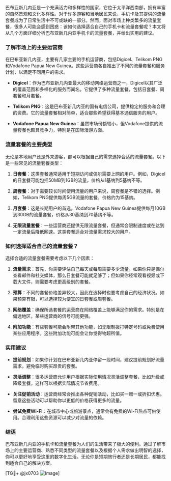 巴布亚新几内亚是一个充满活力和多样性的国家，它位于太平洋西南部，拥有丰富的自然景观和文化多样性。对于许多游客和当地居民来说，手机卡及其提供的流量套餐成为了日常生活中不可或缺的一部分。然而，面对市场上种类繁多的流量套餐，很多人可能会感到困惑：该如何选择适合自己的手机卡和流量套餐呢？本文将从几个方面详细分析巴布亚新几内亚手机卡的流量套餐，并给出实用的建议。

### 了解市场上的主要运营商

在巴布亚新几内亚，主要有几家主要的手机运营商，包括Digicel、Telikom PNG和Vodafone Papua New Guinea。这些运营商各自推出了不同的流量套餐和服务计划，以满足不同用户的需求。

- **Digicel**：作为巴布亚新几内亚最大的移动网络运营商之一，Digicel以其广泛的覆盖范围和多样化的服务而闻名。它提供了多种流量套餐，包括日套餐、周套餐和月套餐。
  
- **Telikom PNG**：这是巴布亚新几内亚的国有电信公司，提供稳定的服务和合理的资费。它的流量套餐相对简单，适合那些希望获得基本通信服务的用户。
  
- **Vodafone Papua New Guinea**：虽然市场份额较小，但Vodafone提供的流量套餐也颇具竞争力，特别是在国际漫游方面。

### 流量套餐的主要类型

无论是本地用户还是外来游客，都可以根据自己的需求选择合适的流量套餐。以下是一些常见的流量套餐类型：

1. **日套餐**：这类套餐通常适用于短期访问或偶尔需要上网的用户。例如，Digicel的日套餐可能包括50MB到1GB的流量，价格从1基纳到5基纳不等。

2. **周套餐**：对于需要较长时间使用流量的用户来说，周套餐是不错的选择。例如，Telikom PNG提供每周5GB流量的套餐，价格约为15基纳。

3. **月套餐**：这是长期用户的首选。Vodafone Papua New Guinea提供每月10GB到30GB的流量套餐，价格从30基纳到70基纳不等。

4. **无限流量套餐**：一些运营商还提供无限流量套餐，但通常会限制速度或在达到一定流量后降低网速。这类套餐适合对流量需求较大的用户。

### 如何选择适合自己的流量套餐？

选择合适的流量套餐需要考虑以下几个因素：

1. **流量需求**：首先，你需要评估自己每天或每周需要多少流量。如果你只是偶尔查看邮件和社交媒体，那么日套餐可能就足够了；但如果你经常观看视频或下载大文件，则需要考虑更高级别的套餐。

2. **预算**：不同的套餐价格差异较大，因此在选择时也要考虑自己的经济状况。如果预算有限，可以选择较为便宜的日套餐或周套餐。

3. **网络覆盖**：确保所选套餐的运营商在网络覆盖上能够满足你的需求。特别是在偏远地区，某些运营商的信号可能更强。

4. **附加功能**：有些套餐可能会附带其他功能，如无限制拨打特定号码或免费使用某些应用程序。这些附加功能可能会让你觉得物超所值。

### 实用建议

- **提前规划**：如果你计划在巴布亚新几内亚停留一段时间，建议提前规划好流量需求，避免临时购买昂贵的套餐。
  
- **灵活调整**：很多运营商允许用户根据实际使用情况灵活调整套餐，比如升级或降级套餐。这样可以根据实际情况节省费用。

- **关注促销活动**：运营商经常会推出各种促销活动，比如买一赠一或折扣优惠。留意这些活动可以帮助你以更低的价格获得更多的流量。

- **尝试免费Wi-Fi**：在城市中心或旅游景点，通常会有免费的Wi-Fi热点可供使用。合理利用这些资源可以减少对流量的依赖。

### 结语

巴布亚新几内亚的手机卡和流量套餐为人们的生活带来了极大的便利。通过了解市场上的主要运营商、熟悉不同类型的流量套餐以及根据个人需求做出明智的选择，你可以更好地享受这里的数字化生活。无论你是短期旅行者还是长期居民，都能找到适合自己的解决方案。

[TG💪+ @jx0703 ![Image](https://github.com/user-attachments/assets/dbca1d08-cadb-493c-b0ec-ad6f7a83f270)]